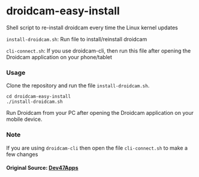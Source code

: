 # droidcam-easy-install

Shell script to re-install droidcam every time the Linux kernel updates

`install-droidcam.sh`: Run file to install/reinstall droidcam

`cli-connect.sh`: If you use droidcam-cli, then run this file after opening the Droidcam application on your phone/tablet

### Usage

Clone the repository and run the file `install-droidcam.sh`.

```
cd droidcam-easy-install
./install-droidcam.sh
```

Run Droidcam from your PC after opening the Droidcam application on your mobile device.

### Note

If you are using `droidcam-cli` then open the file `cli-connect.sh` to make a few changes

#### Original Source: <a href="https://www.dev47apps.com/droidcam/linux/">Dev47Apps</a>
